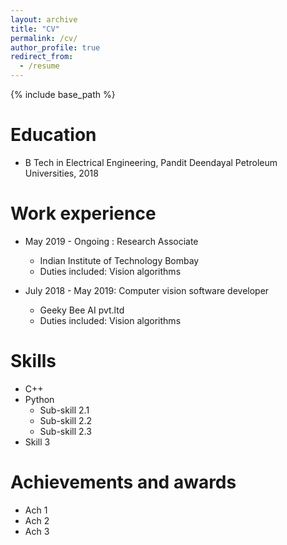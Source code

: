 ```yaml
---
layout: archive
title: "CV"
permalink: /cv/
author_profile: true
redirect_from:
  - /resume
---
```


{% include base_path %}

Education
======
* B Tech in Electrical Engineering, Pandit Deendayal Petroleum Universities, 2018

Work experience
======
* May 2019 - Ongoing : Research Associate
  * Indian Institute of Technology Bombay
  * Duties included: Vision algorithms

* July 2018 - May 2019: Computer vision software developer
  * Geeky Bee AI pvt.ltd
  * Duties included: Vision algorithms
  
Skills
======
* C++
* Python
  * Sub-skill 2.1
  * Sub-skill 2.2
  * Sub-skill 2.3
* Skill 3

Achievements and awards
======
* Ach 1
* Ach 2
* Ach 3
